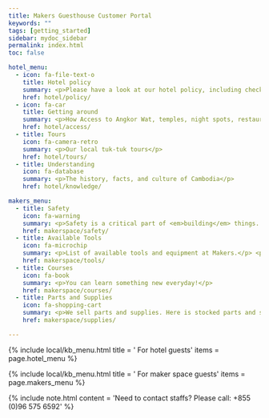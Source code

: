 ```yaml
---
title: Makers Guesthouse Customer Portal
keywords: ""
tags: [getting_started]
sidebar: mydoc_sidebar
permalink: index.html
toc: false

hotel_menu:
  - icon: fa-file-text-o
    title: Hotel policy
    summary: <p>Please have a look at our hotel policy, including checkout time, opening hours, etc</p>
    href: hotel/policy/
  - icon: fa-car
    title: Getting around
    summary: <p>How Access to Angkor Wat, temples, night spots, restaurants, markets, and more!</p>
    href: hotel/access/
  - title: Tours
    icon: fa-camera-retro
    summary: <p>Our local tuk-tuk tours</p>
    href: hotel/tours/
  - title: Understanding
    icon: fa-database
    summary: <p>The history, facts, and culture of Cambodia</p>
    href: hotel/knowledge/

makers_menu:
  - title: Safety
    icon: fa-warning
    summary: <p>Safety is a critical part of <em>building</em> things. Some tools are dangerous, and others are lethal.</p>
    href: makerspace/safety/
  - title: Available Tools
    icon: fa-microchip
    summary: <p>List of available tools and equipment at Makers.</p> <p></p> <p></p> <p></p>
    href: makerspace/tools/
  - title: Courses
    icon: fa-book
    summary: <p>You can learn something new everyday!</p>
    href: makerspace/courses/
  - title: Parts and Supplies
    icon: fa-shopping-cart
    summary: <p>We sell parts and supplies. Here is stocked parts and supplies.</p>
    href: makerspace/supplies/

---
```


{% include local/kb_menu.html
    title = '<i class="fa fa-hotel"></i> For hotel guests'
    items = page.hotel_menu
%}

{% include local/kb_menu.html
    title = '<i class="fa fa-gavel"></i> For maker space guests'
    items = page.makers_menu
%}

{% include note.html
    content = 'Need to contact staffs? Please call: +855 (0)96 575 6592'
%}
